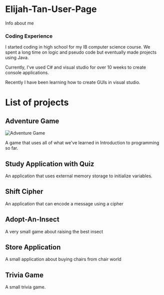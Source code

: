 # Elijah-Tan-User-Page
Info about me

### Coding Experience
I started coding in high school for my IB computer science course. We spent a long time on logic and pseudo code but eventually made projects using Java.

Currently, I've used C# and visual studio for over 10 weeks to create console applications.

Recently I have been learning how to create GUIs in visual studio.

# List of projects
## Adventure Game
![Adventure Game](Elijah-Tan-User-Page/AdventureGameStart.PNG?raw=true "Adventure Game")

A game that uses all of what we've learned in Introduction to programming so far. 

## Study Application with Quiz

An application that uses external memory storage to initialize variables.

## Shift Cipher

An application that can encode a message using a cipher

## Adopt-An-Insect

A very small game about raising the best insect

## Store Application

A small application about buying chairs from chair world

## Trivia Game

A small trivia game.
